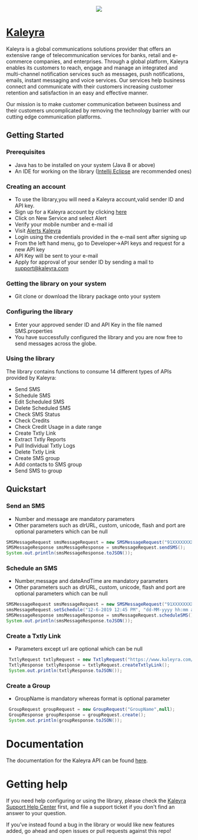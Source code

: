 <p align="center">
<img src=https://media.licdn.com/dms/image/C4E1BAQEhWsmiOrN0jA/company-background_10000/0?e=2159024400&v=beta&t=e-l5A60dSZUlQxmOUUnjJFTA8FyBQzPME_2tK0avqm8>
</p>

# [Kaleyra](https://www.kaleyra.com/)
Kaleyra is a global communications solutions provider that offers an extensive range of telecommunication services for banks, retail and e-commerce companies, and enterprises. Through a global platform, Kaleyra enables its customers to reach, engage and manage an integrated and multi-channel notification services such as messages, push notifications, emails, instant messaging and voice services. Our services help business connect and communicate with their customers increasing customer retention and satisfaction in an easy and effective manner.

Our mission is to make customer communication between business and their customers uncomplicated by removing the technology barrier with our cutting edge communication platforms. 
## Getting Started
### Prerequisites
- Java has to be installed on your system (Java 8 or above)
- An IDE for working on the library ([Intellij](https://www.jetbrains.com/idea/download/#section=windows),[Eclipse](https://www.eclipse.org/downloads/) are recommended ones)

### Creating an account
- To use the library,you will need a Kaleyra account,valid sender ID and API key.
- Sign up for a Kaleyra account by clicking [here](http://accounts.kaleyra.com/login?next=home)
- Click on New Service and select Alert
- Verify your mobile number and e-mail id
- Visit [Alerts Kaleyra](https://alerts.kaleyra.com/)
- Login using the credentials provided in the e-mail sent after signing up
- From the left hand menu, go to Developer->API keys and request for a new API key
- API Key will be sent to your e-mail
- Apply for approval of your sender ID by sending a mail to support@kaleyra.com

### Getting the library on your system
- Git clone or download the library package onto your system

### Configuring the library
- Enter your approved sender ID and API Key in the file named SMS.properties 
- You have successfully configured the library and you are now free to send messages across the globe.

### Using the library
The library contains functions to consume 14 different types of APIs provided by Kaleyra:
 - Send SMS
 - Schedule SMS
 - Edit Scheduled SMS
 - Delete Scheduled SMS
 - Check SMS Status
 - Check Credits
 - Check Credit Usage in a date range
 - Create Txtly Link
 - Extract Txtly Reports
 - Pull Individual Txtly Logs
 - Delete Txtly Link
 - Create SMS group
 - Add contacts to SMS group
 - Send SMS to group
 
 ## Quickstart
 ### Send an SMS
 - Number and message are mandatory parameters
 - Other parameters such as dlrURL, custom, unicode, flash and port are optional parameters which can be null
 ```java
 SMSMessageRequest smsMessageRequest = new SMSMessageRequest("91XXXXXXXXXX","message",null,null,null,null,null);
 SMSMessageResponse smsMessageResponse = smsMessageRequest.sendSMS();
 System.out.println(smsMessageResponse.toJSON());
 ```
 ### Schedule an SMS
 - Number,message and dateAndTime are mandatory parameters
 - Other parameters such as dlrURL, custom, unicode, flash and port are optional parameters which can be null
 ```java
 SMSMessageRequest smsMessageRequest = new SMSMessageRequest("91XXXXXXXXXX","message",null,null,null,null,null);        
 smsMessageRequest.setSchedule("12-6-2019 12:45 PM", "dd-MM-yyyy hh:mm a");
 SMSMessageResponse smsMessageResponse = smsMessageRequest.scheduleSMS(); 
 System.out.println(smsMessageResponse.toJSON());
 ```
 ### Create a Txtly Link
 - Parameters except url are optional which can be null
 ```java
  TxtlyRequest txtlyRequest = new TxtlyRequest("https://www.kaleyra.com/",null,null,null,null,null,null);
  TxtlyResponse txtlyResponse = txtlyRequest.createTxtlyLink();
  System.out.println(txtlyResponse.toJSON());
 ```
 ### Create a Group
 - GroupName is mandatory whereas format is optional parameter
 ```java
  GroupRequest groupRequest = new GroupRequest("GroupName",null);
  GroupResponse groupResponse = groupRequest.create();
  System.out.println(groupResponse.toJSON());
 ```
 # Documentation
 The documentation for the Kaleyra API can be found [here](https://apidocs-sms.kaleyra.com/?version=latest).

# Getting help
If you need help configuring or using the library, please check the [Kaleyra Support Help Center](http://support.kaleyra.com/support/home) first, and file a support ticket if you don't find an answer to your question.

If you've instead found a bug in the library or would like new features added, go ahead and open issues or pull requests against this repo!
